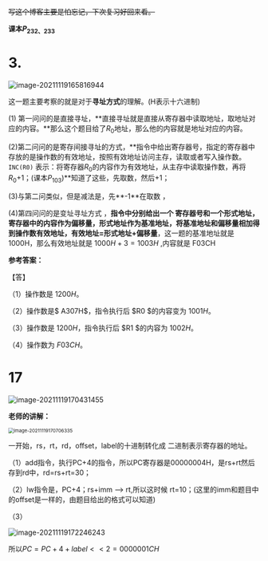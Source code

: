 ~~写这个博客主要是怕忘记，下次复习好回来看。~~

**课本$P_{232、233}$**

# 3.

![image-20211119165816944](C:\Users\wang\AppData\Roaming\Typora\typora-user-images\image-20211119165816944.png)

这一题主要考察的就是对于**寻址方式**的理解。(H表示十六进制)

(1) 第一问问的是直接寻址，**直接寻址就是直接从寄存器中读取地址，取地址对应的内容。**那么这个题目给了$R_0$地址，那么他的内容就是地址对应的内容。

(2)第二问问的是寄存间接寻址的方式，**指令中给出寄存器号，指定的寄存器中存放的是操作数的有效地址，按照有效地址访问主存，读取或者写入操作数。`INC(R0)` 表示：将寄存器$R_{0}$的内容作为有效地址，从主存中读取操作数，再将$R_{0}$+1；(课本$P_{103}$)**知道了这些，先取数，然后+1；

(3)与第二问类似，但是减法是，先**-1**在取数 ，

(4)第四问问的是变址寻址方式 ，**指令中分别给出一个 寄存器号和一个形式地址，寄存器中的内容作为偏移量，形式地址作为基准地址，将基准地址和偏移量相加得到操作数有效地址，有效地址=形式地址+偏移量**，这一题的基准地址就是1000H，那么有效地址就是   $1000H+3=1003H$ ,内容就是 F03CH



**参考答案：**

【答】 

（1）操作数是 $1200H$。 

（2）操作数是$ A307H$，指令执行后 $R0 $的内容变为 $1001H$。 

（3）操作数是 $1200H$，指令执行后 $R1 $的内容为 $1002H$。 

（4）操作数为 $F03CH$。



# 17

![image-20211119170431455](C:\Users\wang\AppData\Roaming\Typora\typora-user-images\image-20211119170431455.png)

**老师的讲解：**

<img src="C:\Users\wang\AppData\Roaming\Typora\typora-user-images\image-20211119170706335.png" alt="image-20211119170706335" style="zoom: 67%;" />

一开始，rs，rt，rd，offset，label的十进制转化成 二进制表示寄存器的地址。

（1）add指令，执行PC+4的指令，所以PC寄存器是00000004H，是rs+rt然后存到rd中，rd=rs+rt=30；

（2）lw指令是，PC+4；rs+imm --> rt,所以这时候 rt=10；(这里的imm和题目中的offset是一样的，由题目给出的格式可以知道)

（3）

![image-20211119172246243](C:\Users\wang\AppData\Roaming\Typora\typora-user-images\image-20211119172246243.png)

所以$PC= PC+4+label<<2=0000001CH$

